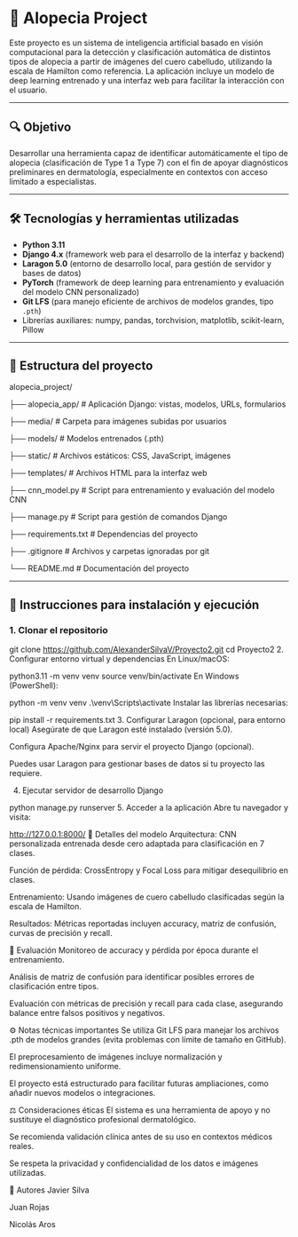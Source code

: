 # 🧠 Alopecia Project

Este proyecto es un sistema de inteligencia artificial basado en visión computacional para la detección y clasificación automática de distintos tipos de alopecia a partir de imágenes del cuero cabelludo, utilizando la escala de Hamilton como referencia. La aplicación incluye un modelo de deep learning entrenado y una interfaz web para facilitar la interacción con el usuario.

---

## 🔍 Objetivo

Desarrollar una herramienta capaz de identificar automáticamente el tipo de alopecia (clasificación de Type 1 a Type 7) con el fin de apoyar diagnósticos preliminares en dermatología, especialmente en contextos con acceso limitado a especialistas.

---

## 🛠️ Tecnologías y herramientas utilizadas

- **Python 3.11**  
- **Django 4.x** (framework web para el desarrollo de la interfaz y backend)  
- **Laragon 5.0** (entorno de desarrollo local, para gestión de servidor y bases de datos)  
- **PyTorch** (framework de deep learning para entrenamiento y evaluación del modelo CNN personalizado)  
- **Git LFS** (para manejo eficiente de archivos de modelos grandes, tipo `.pth`)  
- Librerías auxiliares: numpy, pandas, torchvision, matplotlib, scikit-learn, Pillow

---

## 📁 Estructura del proyecto

alopecia_project/

├── alopecia_app/ # Aplicación Django: vistas, modelos, URLs, formularios

├── media/ # Carpeta para imágenes subidas por usuarios

├── models/ # Modelos entrenados (.pth)

├── static/ # Archivos estáticos: CSS, JavaScript, imágenes

├── templates/ # Archivos HTML para la interfaz web

├── cnn_model.py # Script para entrenamiento y evaluación del modelo CNN

├── manage.py # Script para gestión de comandos Django

├── requirements.txt # Dependencias del proyecto

├── .gitignore # Archivos y carpetas ignoradas por git

└── README.md # Documentación del proyecto


---

## 🚀 Instrucciones para instalación y ejecución

### 1. Clonar el repositorio


git clone https://github.com/AlexanderSilvaV/Proyecto2.git
cd Proyecto2
2. Configurar entorno virtual y dependencias
En Linux/macOS:


python3.11 -m venv venv
source venv/bin/activate
En Windows (PowerShell):


python -m venv venv
.\venv\Scripts\activate
Instalar las librerías necesarias:


pip install -r requirements.txt
3. Configurar Laragon (opcional, para entorno local)
Asegúrate de que Laragon esté instalado (versión 5.0).

Configura Apache/Nginx para servir el proyecto Django (opcional).

Puedes usar Laragon para gestionar bases de datos si tu proyecto las requiere.

4. Ejecutar servidor de desarrollo Django

python manage.py runserver
5. Acceder a la aplicación
Abre tu navegador y visita:


http://127.0.0.1:8000/
🧠 Detalles del modelo
Arquitectura: CNN personalizada entrenada desde cero adaptada para clasificación en 7 clases.

Función de pérdida: CrossEntropy y Focal Loss para mitigar desequilibrio en clases.

Entrenamiento: Usando imágenes de cuero cabelludo clasificadas según la escala de Hamilton.

Resultados: Métricas reportadas incluyen accuracy, matriz de confusión, curvas de precisión y recall.

🧪 Evaluación
Monitoreo de accuracy y pérdida por época durante el entrenamiento.

Análisis de matriz de confusión para identificar posibles errores de clasificación entre tipos.

Evaluación con métricas de precisión y recall para cada clase, asegurando balance entre falsos positivos y negativos.

⚙️ Notas técnicas importantes
Se utiliza Git LFS para manejar los archivos .pth de modelos grandes (evita problemas con límite de tamaño en GitHub).

El preprocesamiento de imágenes incluye normalización y redimensionamiento uniforme.

El proyecto está estructurado para facilitar futuras ampliaciones, como añadir nuevos modelos o integraciones.

⚖️ Consideraciones éticas
El sistema es una herramienta de apoyo y no sustituye el diagnóstico profesional dermatológico.

Se recomienda validación clínica antes de su uso en contextos médicos reales.

Se respeta la privacidad y confidencialidad de los datos e imágenes utilizadas.

👥 Autores
Javier Silva

Juan Rojas

Nicolás Aros

